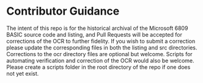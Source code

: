 # Contributor Guidance

The intent of this repo is for the historical archival of the Microsoft 6809 BASIC source code and listing, and Pull Requests will be accepted for corrections of the OCR to further fidelity. If you wish to submit a correction please update the corresponding files in both the listing and src directories. Corrections to the ocr directory files are optional but welcome. Scripts for automating verification and correction of the OCR would also be welcome. Please create a scripts folder in the root directory of the repo if one does not yet exist.

